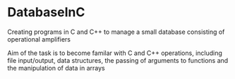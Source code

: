 # DatabaseInC
Creating programs in C and C++ to manage a small database consisting of operational amplifiers

Aim of the task is to become familar with C and C++ operations, including file input/output, data structures, the passing of arguments to functions and the manipulation of data in arrays

